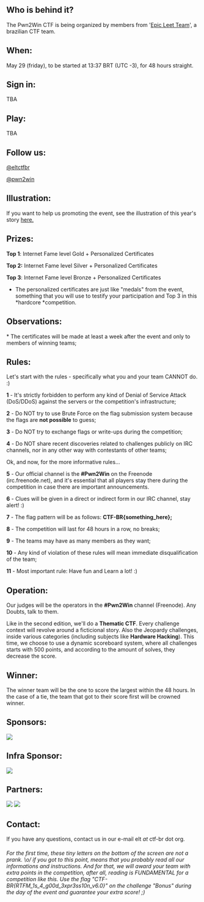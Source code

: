## Who is behind it?

The Pwn2Win CTF is being organized by members from '[Epic Leet Team](https://ctftime.org/team/9061)', a brazilian CTF team.

## When:

May 29 (friday), to be started at 13:37 BRT (UTC -3), for 48 hours
straight.

## Sign in:

TBA

## Play:

TBA

## Follow us:

[@eltctfbr](https://twitter.com/eltctfbr)

[@pwn2win](https://twitter.com/pwn2win)

## Illustration:

If you want to help us promoting the event, see the illustration of this year's story [here.](http://bit.ly/Illustration-Pwn2Win-2020)

## Prizes:

**Top 1**: Internet Fame level Gold + Personalized Certificates

**Top 2:** Internet Fame level Silver + Personalized Certificates 

**Top 3**: Internet Fame level Bronze + Personalized Certificates

 * The personalized certificates are just like "medals" from the event, something that you will use to testify your participation and Top 3 in this *hardcore *competition.

## Observations:

 \* The certificates will be made at least a week after the event and only to members of winning teams;

## Rules:

Let's start with the rules - specifically what you and your team CANNOT do. :)

**1** - It's strictly forbidden to perform any kind of Denial of Service Attack (DoS/DDoS) against the servers or the competition's infrastructure;

**2** - Do NOT try to use Brute Force on the flag submission system because the flags are **not possible** to guess;

**3** - Do NOT try to exchange flags or write-ups during the competition;

**4** - Do NOT share recent discoveries related to challenges publicly on IRC channels, nor in any other way with contestants of other teams;

Ok, and now, for the more informative rules...

**5** - Our official channel is the **#Pwn2Win** on the Freenode (irc.freenode.net), and it's essential that all players stay there during the competition in case there are important announcements.

**6** - Clues will be given in a direct or indirect form in our IRC channel, stay alert! :)

**7** - The flag pattern will be as follows: **CTF-BR{something_here};**

**8** - The competition will last for 48 hours in a row, no breaks;

**9** - The teams may have as many members as they want;

**10** - Any kind of violation of these rules will mean immediate disqualification of the team;

**11** - Most important rule: Have fun and Learn a lot! :)

## Operation:

Our judges will be the operators in the **#Pwn2Win** channel (Freenode). Any Doubts, talk to them.

Like in the second edition,  we'll do a **Thematic CTF**. Every challenge context will revolve around a ficticional story. Also the Jeopardy challenges, inside various categories (including subjects like **Hardware Hacking**). This time, we choose to use a dynamic scoreboard system, where all challenges starts with 500 points, and according to the amount of solves, they decrease the score.

## Winner:

The winner team will be the one to score the largest within the 48 hours. In the case of a tie, the team that got to their score first will be crowned winner. 

## Sponsors:

![](http://pwn2win.party/imgs/aperture_science.png)

## Infra Sponsor:

[![](http://pwn2win.party/imgs/gcp.png)](https://g.co/cloud)

## Partners:

[![](https://pwn2win.party/imgs/ctfbr_logo.png)](https://ctf-br.org/)  [![](https://pwn2win.party/imgs/logoUFSCar.svg)](https://www2.ufscar.br/)

              

## Contact:

If you have any questions, contact us in our e-mail elt *at* ctf-br dot org.

###### For the first time, these tiny letters on the bottom of the screen are not a prank. \o/ if you got to this point, means that you probably read all our informations and instructions. And for that, we will award your team with extra points in the competition, after all, reading is FUNDAMENTAL for a competition like this. Use the flag "CTF-BR{RTFM\_1s\_4\_g00d\_3xpr3ss10n\_v6.0}" on the challenge "Bonus" during the day of the event and guarantee your extra score! ;)

